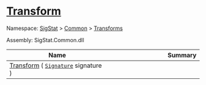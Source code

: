 # [Transform](./Binarization-100663642.md)

Namespace: [SigStat]() > [Common](./../../README.md) > [Transforms](./../README.md)

Assembly: SigStat.Common.dll

| Name | Summary  |
| ------| -----------:|
| [Transform](./Binarization-100663642.md) ( [`Signature`](./../../Signature.md) signature ) | <img width=225/>
